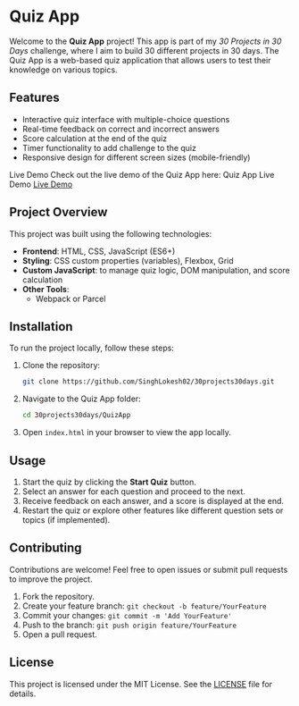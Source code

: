 # Quiz App

Welcome to the **Quiz App** project! This app is part of my *30 Projects in 30 Days* challenge, where I aim to build 30 different projects in 30 days. The Quiz App is a web-based quiz application that allows users to test their knowledge on various topics.

## Features

- Interactive quiz interface with multiple-choice questions
- Real-time feedback on correct and incorrect answers
- Score calculation at the end of the quiz
- Timer functionality to add challenge to the quiz
- Responsive design for different screen sizes (mobile-friendly)

Live Demo
Check out the live demo of the Quiz App here: Quiz App Live Demo [Live Demo](https://dummy-react-frontend.vercel.app/)

## Project Overview

This project was built using the following technologies:

- **Frontend**: HTML, CSS, JavaScript (ES6+)
- **Styling**: CSS custom properties (variables), Flexbox, Grid
- **Custom JavaScript**: to manage quiz logic, DOM manipulation, and score calculation
- **Other Tools**: 
  - Webpack or Parcel  

## Installation

To run the project locally, follow these steps:

1. Clone the repository:
    ```bash
    git clone https://github.com/SinghLokesh02/30projects30days.git
    ```

2. Navigate to the Quiz App folder:
    ```bash
    cd 30projects30days/QuizApp
    ```

3. Open `index.html` in your browser to view the app locally.



## Usage

1. Start the quiz by clicking the **Start Quiz** button.
2. Select an answer for each question and proceed to the next.
3. Receive feedback on each answer, and a score is displayed at the end.
4. Restart the quiz or explore other features like different question sets or topics (if implemented).
 
 

 
## Contributing

Contributions are welcome! Feel free to open issues or submit pull requests to improve the project.

1. Fork the repository.
2. Create your feature branch: `git checkout -b feature/YourFeature`
3. Commit your changes: `git commit -m 'Add YourFeature'`
4. Push to the branch: `git push origin feature/YourFeature`
5. Open a pull request.

## License

This project is licensed under the MIT License. See the [LICENSE](../LICENSE) file for details.

 